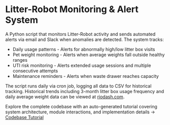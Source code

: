 # Litter-Robot Monitoring & Alert System

A Python script that monitors Litter-Robot activity and sends automated alerts via email and Slack when anomalies are detected. The system tracks:

- Daily usage patterns - Alerts for abnormally high/low litter box visits  
- Pet weight monitoring - Alerts when average weights fall outside healthy ranges  
- UTI risk monitoring - Alerts extended usage sessions and multiple consecutive attempts 
- Maintenance reminders - Alerts when waste drawer reaches capacity  

The script runs daily via cron job, logging all data to CSV for historical tracking. Historical trends including 3-month litter box usage frequency and daily average weight data can be viewed at [riodash.com](https://riodash.com).

Explore the complete codebase with an auto-generated tutorial covering system architecture, module interactions, and implementation details → [Codebase Tutorial](./Codebase_Tutorial/)
